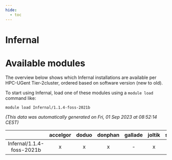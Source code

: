 ```yaml
---
hide:
  - toc
---
```


Infernal
========

# Available modules


The overview below shows which Infernal installations are available per HPC-UGent Tier-2cluster, ordered based on software version (new to old).

To start using Infernal, load one of these modules using a `module load` command like:

```shell
module load Infernal/1.1.4-foss-2021b
```

*(This data was automatically generated on Fri, 01 Sep 2023 at 08:52:14 CEST)*  

| |accelgor|doduo|donphan|gallade|joltik|skitty|swalot|victini|
| :---: | :---: | :---: | :---: | :---: | :---: | :---: | :---: | :---: |
|Infernal/1.1.4-foss-2021b|x|x|x|-|x|x|x|x|
